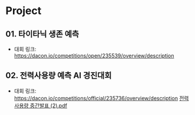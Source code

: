 # Project
## 01. 타이타닉 생존 예측 
- 대회 링크: https://dacon.io/competitions/open/235539/overview/description

## 02. 전력사용량 예측 AI 경진대회 
- 대회 링크: https://dacon.io/competitions/official/235736/overview/description
[전력사용량 중간발표 (2).pdf](https://github.com/dojun43/Project/files/9291392/2.pdf)
